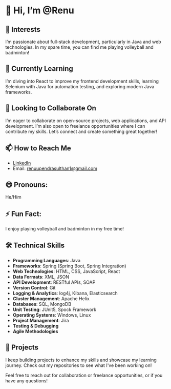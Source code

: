 # 👋 Hi, I’m @Renu

## 👀 Interests
I’m passionate about full-stack development, particularly in Java and web technologies. In my spare time, you can find me playing volleyball and badminton!

## 🌱 Currently Learning
I’m diving into React to improve my frontend development skills, learning Selenium with Java for automation testing, and exploring modern Java frameworks.

## 💞️ Looking to Collaborate On
I’m eager to collaborate on open-source projects, web applications, and API development. I’m also open to freelance opportunities where I can contribute my skills. Let’s connect and create something great together!

## 📫 How to Reach Me
- [LinkedIn](https://www.linkedin.com/in/renuupendra/)
- Email: renuupendrasulthan1@gmail.com

## 😄 Pronouns: 
He/Him

## ⚡ Fun Fact: 
I enjoy playing volleyball and badminton in my free time!

## 🛠 Technical Skills
- **Programming Languages**: Java
- **Frameworks**: Spring (Spring Boot, Spring Integration)
- **Web Technologies**: HTML, CSS, JavaScript, React
- **Data Formats**: XML, JSON
- **API Development**: RESTful APIs, SOAP
- **Version Control**: Git
- **Logging & Analytics**: log4j, Kibana, Elasticsearch
- **Cluster Management**: Apache Helix
- **Databases**: SQL, MongoDB
- **Unit Testing**: JUnit5, Spock Framework
- **Operating Systems**: Windows, Linux
- **Project Management**: Jira
- **Testing & Debugging**
- **Agile Methodologies**

## 🚀 Projects
I keep building projects to enhance my skills and showcase my learning journey. Check out my repositories to see what I've been working on!

Feel free to reach out for collaboration or freelance opportunities, or if you have any questions!
